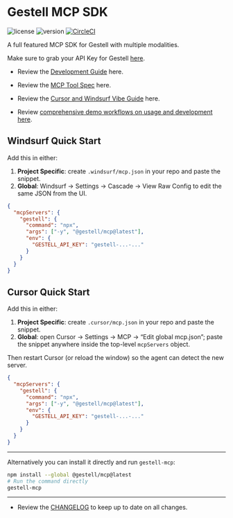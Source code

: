 # Gestell MCP SDK

![license](https://img.shields.io/badge/license-MIT-blue)
![version](https://img.shields.io/badge/version-1.0.1-blue)
[![CircleCI](https://dl.circleci.com/status-badge/img/circleci/7sUmZuDYQ6cd8WbCiCCnfR/HhgpL3FetZmz1eVLbATvDe/tree/master.svg?style=svg)](https://dl.circleci.com/status-badge/redirect/circleci/7sUmZuDYQ6cd8WbCiCCnfR/HhgpL3FetZmz1eVLbATvDe/tree/master)

A full featured MCP SDK for Gestell with multiple modalities.

Make sure to grab your API Key for Gestell [here](https://platform.gestell.ai).

- Review the [Development Guide](./docs/DEV.md) here.

- Review the [MCP Tool Spec](./docs/SPEC.md) here.

- Review the [Cursor and Windsurf Vibe Guide](./docs/VIBE.md) here.

- Review [comprehensive demo workflows on usage and development here](./docs/demos).

## Windsurf Quick Start

Add this in either:

1. **Project Specific**: create `.windsurf/mcp.json` in your repo and paste the snippet.
2. **Global**: Windsurf → Settings → Cascade → View Raw Config to edit the same JSON from the UI.

```json
{
  "mcpServers": {
    "gestell": {
      "command": "npx",
      "args": ["-y", "@gestell/mcp@latest"],
      "env": {
        "GESTELL_API_KEY": "gestell-...-..."
      }
    }
  }
}
```

## Cursor Quick Start

Add this in either:

1. **Project Specific**: create `.cursor/mcp.json` in your repo and paste the snippet.
2. **Global**: open Cursor → Settings → MCP → “Edit global mcp.json”; paste the snippet anywhere inside the top-level `mcpServers` object.

Then restart Cursor (or reload the window) so the agent can detect the new server.

```json
{
  "mcpServers": {
    "gestell": {
      "command": "npx",
      "args": ["-y", "@gestell/mcp@latest"],
      "env": {
        "GESTELL_API_KEY": "gestell-...-..."
      }
    }
  }
}
```

---

Alternatively you can install it directly and run `gestell-mcp`:

```bash
npm install --global @gestell/mcp@latest
# Run the command directly
gestell-mcp
```

---

- Review the [CHANGELOG](./docs/CHANGELOG.md) to keep up to date on all changes.
